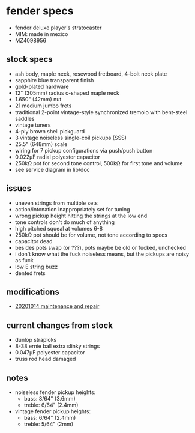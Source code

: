# fender specs

- fender deluxe player's stratocaster
- MIM: made in mexico
- MZ4098956


## stock specs

- ash body, maple neck, rosewood fretboard, 4-bolt neck plate
- sapphire blue transparent finish
- gold-plated hardware
- 12" (305mm) radius c-shaped maple neck
- 1.650" (42mm) nut
- 21 medium jumbo frets
- traditional 2-point vintage-style synchronized tremolo with bent-steel saddles
- vintage tuners
- 4-ply brown shell pickguard
- 3 vintage noiseless single-coil pickups (SSS)
- 25.5" (648mm) scale
- wiring for 7 pickup configurations via push/push button
- 0.022μF radial polyester capacitor
- 250kΩ pot for second tone control, 500kΩ for first tone and volume
- see service diagram in lib/doc


## issues

- uneven strings from multiple sets
- action/intonation inappropriately set for tuning
- wrong pickup height hitting the strings at the low end
- tone controls don't do much of anything
- high pitched squeal at volumes 6-8
- 250kΩ pot should be for volume, not tone according to specs
- capacitor dead
- besides pots swap (or ???), pots maybe be old or fucked, unchecked
- i don't know what the fuck noiseless means,
but the pickups are noisy as fuck
- low E string buzz
- dented frets


## modifications

- [20201014 maintenance and repair](log)


## current changes from stock

- dunlop straploks
- 8-38 ernie ball extra slinky strings
- 0.047μF polyester capacitor
- truss rod head damaged


## notes

- noiseless fender pickup heights:
	* bass: 8/64" (3.6mm)
	* treble: 6/64" (2.4mm)
- vintage fender pickup heights:
	* bass: 6/64" (2.4mm)
	* treble: 5/64" (2mm)
